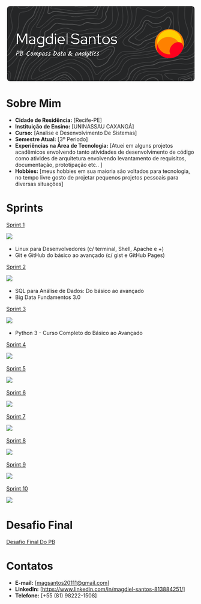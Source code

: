 
<div align="center">
  <img src="https://github.com/MagdielSantos/MagdielSantos/blob/main/github-header-image.png" alt="Banner">
</div>


# Sobre Mim

- **Cidade de Residência:** [Recife-PE]
- **Instituição de Ensino:** [UNINASSAU CAXANGÁ]
- **Curso:** [Analise e Desenvolvimento De Sistemas]
- **Semestre Atual:** [3º Periodo]
- **Experiências na Área de Tecnologia:** [Atuei em alguns projetos acadêmicos envolvendo tanto atividades de desenvolvimento de código
como ativides de arquitetura envolvendo levantamento de requisitos, documentação, prototipação etc.. ]
- **Hobbies:** [meus hobbies em sua maioria são voltados para tecnologia, no tempo livre gosto de projetar
pequenos projetos pessoais para diversas situações]


# Sprints

[Sprint 1](Sprints/Sprint1/README.md)

![](https://geps.dev/progress/100)

- Linux para Desenvolvedores (c/ terminal, Shell, Apache e +)
- Git e GitHub do básico ao avançado (c/ gist e GitHub Pages)



[Sprint 2](Sprints/Sprint2/README.md) 

![](https://geps.dev/progress/100)

- SQL para Análise de Dados: Do básico ao avançado
- Big Data Fundamentos 3.0

[Sprint 3](Sprints/Sprint3/README.md) 

![](https://geps.dev/progress/100)

- Python 3 - Curso Completo do Básico ao Avançado

[Sprint 4](Sprints/Sprint4/README.md) 

![](https://geps.dev/progress/0)

[Sprint 5](Sprints/Sprint5/README.md) 

![](https://geps.dev/progress/0)

[Sprint 6](Sprints/Sprint6/README.md) 

![](https://geps.dev/progress/0)

[Sprint 7](Sprints/Sprint7/README.md) 

![](https://geps.dev/progress/0)

[Sprint 8](Sprints/Sprint8/README.md) 

![](https://geps.dev/progress/0)

[Sprint 9](Sprints/Sprint9/README.md) 

![](https://geps.dev/progress/0)

[Sprint 10](Sprints/Sprint10/README.md) 

![](https://geps.dev/progress/0)



# Desafio Final 

[Desafio Final Do PB](Desafio/README.md)


# Contatos

- **E-mail:** [magsantos20111@gmail.com]
- **LinkedIn:** [https://www.linkedin.com/in/magdiel-santos-813884251/]
- **Telefone:** [+55 (81) 98222-1508]


